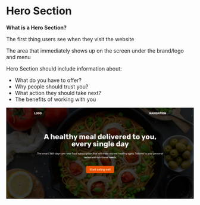 # **Hero Section**

**What is a Hero Section?**

The first thing users see when they visit the website

The area that immediately shows up on the screen under the brand/logo and menu

Hero Section should include information about:

- What do you have to offer?
- Why people should trust you?
- What action they should take next?
- The benefits of working with you

![](img/Hero-Section.png)
